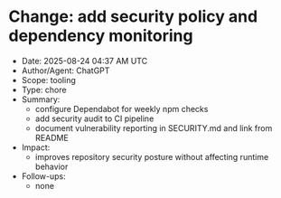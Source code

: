 # Change: add security policy and dependency monitoring

- Date: 2025-08-24 04:37 AM UTC
- Author/Agent: ChatGPT
- Scope: tooling
- Type: chore
- Summary:
  - configure Dependabot for weekly npm checks
  - add security audit to CI pipeline
  - document vulnerability reporting in SECURITY.md and link from README
- Impact:
  - improves repository security posture without affecting runtime behavior
- Follow-ups:
  - none
